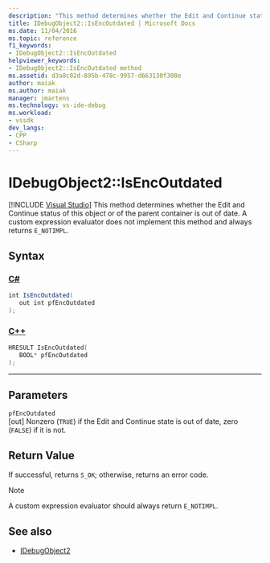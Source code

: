 ```yaml
---
description: "This method determines whether the Edit and Continue status of this object or of the parent container is out of date."
title: IDebugObject2::IsEncOutdated | Microsoft Docs
ms.date: 11/04/2016
ms.topic: reference
f1_keywords:
- IDebugObject2::IsEncOutdated
helpviewer_keywords:
- IDebugObject2::IsEncOutdated method
ms.assetid: d3a8c02d-895b-478c-9957-d663130f308e
author: maiak
ms.author: maiak
manager: jmartens
ms.technology: vs-ide-debug
ms.workload:
- vssdk
dev_langs:
- CPP
- CSharp
---
```

# IDebugObject2::IsEncOutdated

 [!INCLUDE [Visual Studio](~/includes/applies-to-version/vs-windows-only.md)]
This method determines whether the Edit and Continue status of this object or of the parent container is out of date. A custom expression evaluator does not implement this method and always returns `E_NOTIMPL`.

## Syntax

### [C#](#tab/csharp)
```csharp
int IsEncOutdated(
   out int pfEncOutdated
);
```
### [C++](#tab/cpp)
```cpp
HRESULT IsEncOutdated(
   BOOL* pfEncOutdated
);
```
---

## Parameters
`pfEncOutdated`\
[out] Nonzero (`TRUE`) if the Edit and Continue state is out of date, zero (`FALSE`) if it is not.

## Return Value
 If successful, returns `S_OK`; otherwise, returns an error code.

> [!NOTE]
> A custom expression evaluator should always return `E_NOTIMPL`.

## See also
- [IDebugObject2](../../../extensibility/debugger/reference/idebugobject2.md)
